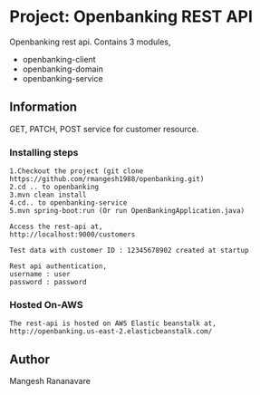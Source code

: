 # Project: Openbanking REST API

Openbanking rest api. Contains 3 modules,
* openbanking-client
* openbanking-domain
* openbanking-service

## Information

GET, PATCH, POST service for customer resource.

### Installing steps
```
1.Checkout the project (git clone https://github.com/rmangesh1988/openbanking.git)
2.cd .. to openbanking
3.mvn clean install
4.cd.. to openbanking-service
5.mvn spring-boot:run (Or run OpenBankingApplication.java)
 
Access the rest-api at,
http://localhost:9000/customers
 
Test data with customer ID : 12345678902 created at startup
 
Rest api authentication,
username : user
password : password
```

### Hosted On-AWS
```
The rest-api is hosted on AWS Elastic beanstalk at,   
http://openbanking.us-east-2.elasticbeanstalk.com/
```

## Author
Mangesh Rananavare